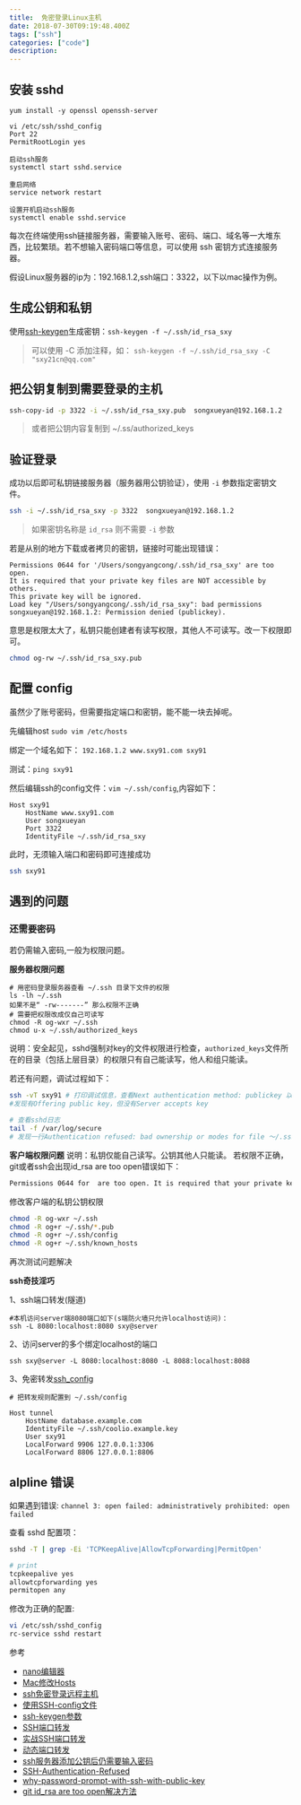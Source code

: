```yaml
---
title:  免密登录Linux主机
date: 2018-07-30T09:19:48.400Z
tags: ["ssh"]
categories: ["code"]
description:
---
```


## 安装 sshd
```
yum install -y openssl openssh-server

vi /etc/ssh/sshd_config
Port 22
PermitRootLogin yes

启动ssh服务
systemctl start sshd.service

重启网络
service network restart

设置开机启动ssh服务
systemctl enable sshd.service
```

每次在终端使用ssh链接服务器，需要输入账号、密码、端口、域名等一大堆东西，比较繁琐。若不想输入密码端口等信息，可以使用 ssh 密钥方式连接服务器。


假设Linux服务器的ip为：192.168.1.2,ssh端口：3322，以下以mac操作为例。

## 生成公钥和私钥

使用[ssh-keygen](https://blog.csdn.net/u013227473/article/details/78989041)生成密钥：`ssh-keygen -f ~/.ssh/id_rsa_sxy`
> 可以使用 -C 添加注释，如： `ssh-keygen -f ~/.ssh/id_rsa_sxy -C "sxy21cn@qq.com" `



## 把公钥复制到需要登录的主机
```sh
ssh-copy-id -p 3322 -i ~/.ssh/id_rsa_sxy.pub  songxueyan@192.168.1.2
```

> 或者把公钥内容复制到 ~/.ss/authorized_keys

## 验证登录
成功以后即可私钥链接服务器（服务器用公钥验证），使用 `-i` 参数指定密钥文件。
```sh
ssh -i ~/.ssh/id_rsa_sxy -p 3322  songxueyan@192.168.1.2
```
> 如果密钥名称是 `id_rsa` 则不需要 `-i` 参数

若是从别的地方下载或者拷贝的密钥，链接时可能出现错误：
```
Permissions 0644 for '/Users/songyangcong/.ssh/id_rsa_sxy' are too open.
It is required that your private key files are NOT accessible by others.
This private key will be ignored.
Load key "/Users/songyangcong/.ssh/id_rsa_sxy": bad permissions
songxueyan@192.168.1.2: Permission denied (publickey).
```

意思是权限太大了，私钥只能创建者有读写权限，其他人不可读写。改一下权限即可。
```bash
chmod og-rw ~/.ssh/id_rsa_sxy.pub
```

## 配置 config

虽然少了账号密码，但需要指定端口和密钥，能不能一块去掉呢。

先编辑host
`sudo vim /etc/hosts`

绑定一个域名如下：
`192.168.1.2 www.sxy91.com sxy91`

测试：`ping sxy91`

然后编辑ssh的config文件：`vim ~/.ssh/config`,内容如下： 
```nginx
Host sxy91
    HostName www.sxy91.com
    User songxueyan
    Port 3322
    IdentityFile ~/.ssh/id_rsa_sxy
```

此时，无须输入端口和密码即可连接成功

```sh
ssh sxy91
```

## 遇到的问题

### 还需要密码

若仍需输入密码,一般为权限问题。

**服务器权限问题**
```
# 用密码登录服务器查看 ~/.ssh 目录下文件的权限
ls -lh ~/.ssh
如果不是“ -rw-------” 那么权限不正确 
# 需要把权限改成仅自己可读写
chmod -R og-wxr ~/.ssh
chmod u-x ~/.ssh/authorized_keys
```

说明：安全起见，sshd强制对key的文件权限进行检查，`authorized_keys`文件所在的目录（包括上层目录）的权限只有自己能读写，他人和组只能读。



若还有问题，调试过程如下：
```sh
ssh -vT sxy91 # 打印调试信息，查看Next authentication method: publickey 以后的行。
#发现有Offering public key，但没有Server accepts key

# 查看sshd日志
tail -f /var/log/secure
# 发现一行Authentication refused: bad ownership or modes for file ～/.ssh/authorized_keys
```

**客户端权限问题**
说明：私钥仅能自己读写。公钥其他人只能读。
若权限不正确，git或者ssh会出现id_rsa are too open错误如下：
```bash
Permissions 0644 for  are too open. It is required that your private key files are NOT accessible by others. This private key will be ignored.
```

修改客户端的私钥公钥权限

```bash
chmod -R og-wxr ~/.ssh
chmod -R og+r ~/.ssh/*.pub
chmod -R og+r ~/.ssh/config
chmod -R og+r ~/.ssh/known_hosts
```

再次测试问题解决



**ssh奇技淫巧**

1、ssh端口转发(隧道)
```
#本机访问server端8080端口如下(s端防火墙只允许localhost访问)：
ssh -L 8080:localhost:8080 sxy@server
```

2、访问server的多个绑定localhost的端口
```
ssh sxy@server -L 8080:localhost:8080 -L 8088:localhost:8088
```

3、免密转发[ssh_config](https://man.openbsd.org/ssh_config.5)
```
# 把转发规则配置到 ~/.ssh/config

Host tunnel
    HostName database.example.com
    IdentityFile ~/.ssh/coolio.example.key
    User sxy91
    LocalForward 9906 127.0.0.1:3306
    LocalForward 8806 127.0.0.1:8806
```

## alpline 错误

如果遇到错误: `
channel 3: open failed: administratively prohibited: open failed `

查看 sshd 配置项：  
```bash
sshd -T | grep -Ei 'TCPKeepAlive|AllowTcpForwarding|PermitOpen'

# print
tcpkeepalive yes
allowtcpforwarding yes
permitopen any
```

修改为正确的配置: 
```bash
vi /etc/ssh/sshd_config
rc-service sshd restart
```


参考

- [nano编辑器](https://www.vpser.net/manage/nano.html)
- [Mac修改Hosts](https://www.jianshu.com/p/752211238c1b)
- [ssh免密登录远程主机](https://blog.csdn.net/feinifi/article/details/78213297)
- [使用SSH-config文件](http://daemon369.github.io/ssh/2015/03/21/using-ssh-config-file)
- [ssh-keygen参数](https://blog.51cto.com/13691477/2121696)
- [SSH端口转发](https://www.cnblogs.com/520yang/articles/5405323.html)
- [实战SSH端口转发](https://www.ibm.com/developerworks/cn/linux/l-cn-sshforward/)
- [动态端口转发](https://blog.fundebug.com/2017/04/24/ssh-port-forwarding/)
- [ssh服务器添加公钥后仍需要输入密码](https://www.bo56.com/ssh%E5%85%8D%E5%AF%86%E7%A0%81%E7%99%BB%E9%99%86%E8%AE%BE%E7%BD%AE%E6%97%B6authentication-refused-bad-ownership-or-modes%E9%94%99%E8%AF%AF%E8%A7%A3%E5%86%B3%E6%96%B9%E6%B3%95/)
- [SSH-Authentication-Refused](https://www.daveperrett.com/articles/2010/09/14/ssh-authentication-refused/)
- [why-password-prompt-with-ssh-with-public-key](https://unix.stackexchange.com/questions/36540/why-am-i-still-getting-a-password-prompt-with-ssh-with-public-key-authentication)
- [git id_rsa are too open解决方法](https://www.jianshu.com/p/ac1594058493)